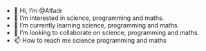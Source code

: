- 👋 Hi, I’m @Alfadr
- 👀 I’m interested in science, programming and maths.
- 🌱 I’m currently learning science, programming and maths.
- 💞️ I’m looking to collaborate on science, programming and maths.
- 📫 How to reach me science programming and maths

<!---
Alfadr/Alfadr is a ✨ special ✨ repository because its `README.md` (this file) appears on your GitHub profile.
You can click the Preview link to take a look at your changes.
--->
